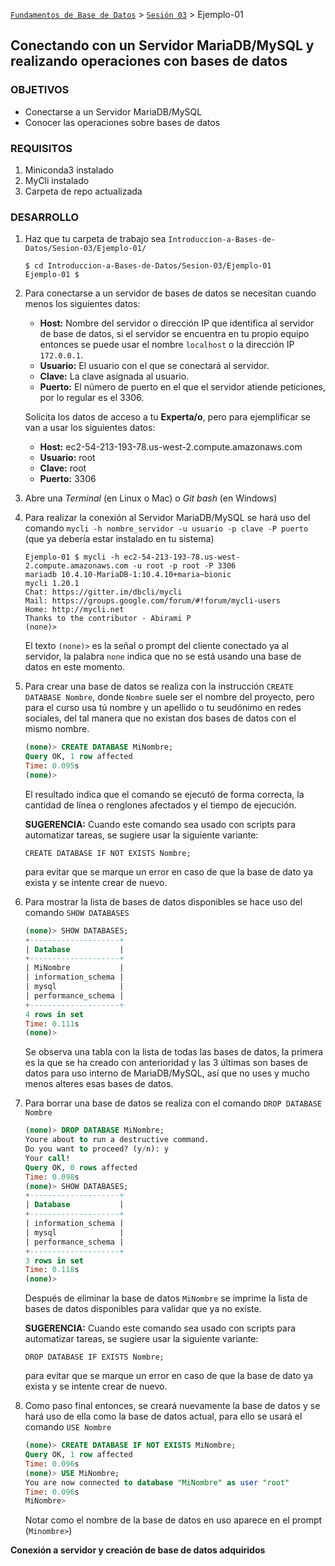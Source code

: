 [`Fundamentos de Base de Datos`](../../Readme.md) > [`Sesión 03`](../Readme.md) > Ejemplo-01
## Conectando con un Servidor MariaDB/MySQL y realizando operaciones con bases de datos

### OBJETIVOS
- Conectarse a un Servidor MariaDB/MySQL
- Conocer las operaciones sobre bases de datos

### REQUISITOS
1. Miniconda3 instalado
1. MyCli instalado
1. Carpeta de repo actualizada

### DESARROLLO
1. Haz que tu carpeta de trabajo sea `Introduccion-a-Bases-de-Datos/Sesion-03/Ejemplo-01/`
   ```console
   $ cd Introduccion-a-Bases-de-Datos/Sesion-03/Ejemplo-01
   Ejemplo-01 $
   ```

1. Para conectarse a un servidor de bases de datos se necesitan cuando menos los siguientes datos:
   - __Host:__ Nombre del servidor o dirección IP que identifica al servidor de base de datos, si el servidor se encuentra en tu propio equipo entonces se puede usar el nombre `localhost` o la dirección IP `172.0.0.1`.
   - __Usuario:__ El usuario con el que se conectará al servidor.
   - __Clave:__ La clave asignada al usuario.
   - __Puerto:__ El número de puerto en el que el servidor atiende peticiones, por lo regular es el 3306.

   Solicita los datos de acceso a tu __Experta/o__, pero para ejemplificar se van a usar los siguientes datos:
   - __Host:__ ec2-54-213-193-78.us-west-2.compute.amazonaws.com
   - __Usuario:__ root
   - __Clave:__ root
   - __Puerto:__ 3306

1. Abre una _Terminal_ (en Linux o Mac) o _Git bash_ (en Windows)

1. Para realizar la conexión al Servidor MariaDB/MySQL se hará uso del comando `mycli -h nombre_servidor -u usuario -p clave -P puerto` (que ya debería estar instalado en tu sistema)
   ```console
   Ejemplo-01 $ mycli -h ec2-54-213-193-78.us-west-2.compute.amazonaws.com -u root -p root -P 3306
   mariadb 10.4.10-MariaDB-1:10.4.10+maria~bionic
   mycli 1.20.1
   Chat: https://gitter.im/dbcli/mycli
   Mail: https://groups.google.com/forum/#!forum/mycli-users
   Home: http://mycli.net
   Thanks to the contributor - Abirami P
   (none)>  
   ```
   El texto `(none)>` es la señal o prompt del cliente conectado ya al servidor, la palabra `none` indica que no se está usando una base de datos en este momento.

1. Para crear una base de datos se realiza con la instrucción `CREATE DATABASE Nombre`, donde `Nombre` suele ser el nombre del proyecto, pero para el curso usa tú nombre y un apellido o tu seudónimo en redes sociales, del tal manera que no existan dos bases de datos con el mismo nombre.
   ```sql
   (none)> CREATE DATABASE MiNombre;
   Query OK, 1 row affected
   Time: 0.095s
   (none)>
   ```
   El resultado indica que el comando se ejecutó de forma correcta, la cantidad de línea o renglones afectados y el tiempo de ejecución.

   __SUGERENCIA:__  Cuando este comando sea usado con scripts para automatizar tareas, se sugiere usar la siguiente variante:
   ```
   CREATE DATABASE IF NOT EXISTS Nombre;
   ```
   para evitar que se marque un error en caso de que la base de dato ya exista y se intente crear de nuevo.

1. Para mostrar la lista de bases de datos disponibles se hace uso del comando `SHOW DATABASES`
   ```sql
   (none)> SHOW DATABASES;
   +--------------------+
   | Database           |
   +--------------------+
   | MiNombre           |
   | information_schema |
   | mysql              |
   | performance_schema |
   +--------------------+
   4 rows in set
   Time: 0.111s
   (none)>
   ```
   Se observa una tabla con la lista de todas las bases de datos, la primera es la que se ha creado con anterioridad y las 3 últimas son bases de datos para uso interno de MariaDB/MySQL, así que no uses y mucho menos alteres esas bases de datos.

1. Para borrar una base de datos se realiza con el comando  `DROP DATABASE Nombre`
   ```sql
   (none)> DROP DATABASE MiNombre;
   Youre about to run a destructive command.
   Do you want to proceed? (y/n): y
   Your call!
   Query OK, 0 rows affected
   Time: 0.098s
   (none)> SHOW DATABASES;
   +--------------------+
   | Database           |
   +--------------------+
   | information_schema |
   | mysql              |
   | performance_schema |
   +--------------------+
   3 rows in set
   Time: 0.118s
   (none)>
   ```
   Después de eliminar la base de datos `MiNombre` se imprime la lista de bases de datos disponibles para validar que ya no existe.

   __SUGERENCIA:__  Cuando este comando sea usado con scripts para automatizar tareas, se sugiere usar la siguiente variante:
   ```
   DROP DATABASE IF EXISTS Nombre;
   ```
   para evitar que se marque un error en caso de que la base de dato ya exista y se intente crear de nuevo.

1. Como paso final entonces, se creará nuevamente la base de datos y se hará uso de ella como la base de datos actual, para ello se usará el comando `USE Nombre`
   ```sql
   (none)> CREATE DATABASE IF NOT EXISTS MiNombre;
   Query OK, 1 row affected
   Time: 0.096s
   (none)> USE MiNombre;
   You are now connected to database "MiNombre" as user "root"
   Time: 0.096s
   MiNombre>
   ```
   Notar como el nombre de la base de datos en uso aparece en el prompt (`Minombre>`)

__Conexión a servidor y creación de base de datos adquiridos__
